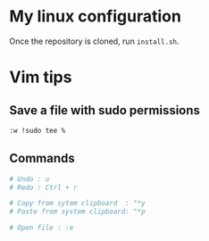 # My linux configuration

Once the repository is cloned, run ``install.sh``.

# Vim tips

## Save a file with sudo permissions

```bash
:w !sudo tee %
```

## Commands

```bash
# Undo : u
# Redo : Ctrl + r

# Copy from sytem clipboard  : "*y
# Paste from system clipboard: "*p

# Open file : :e
```
